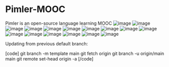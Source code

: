 # Pimler-MOOC
Pimler is an open-source language learning MOOC
![image](https://github.com/NSP-Community/Pimler-MOOC/assets/24304449/481d3de0-a61c-48f1-9c0c-ee18add402ca)
![image](https://github.com/NSP-Community/Pimler-MOOC/assets/24304449/483a2ae9-6c8a-4f06-9d15-02f2cc54a579)
![image](https://github.com/NSP-Community/Pimler-MOOC/assets/24304449/46456400-213c-42d2-87bd-0604b10cd090)
![image](https://github.com/NSP-Community/Pimler-MOOC/assets/24304449/7b76b217-eda2-4e09-8cc6-76e487038964)
![image](https://github.com/NSP-Community/Pimler-MOOC/assets/24304449/7b417dd8-d6b9-47c3-a998-1141b5340ad1)
![image](https://github.com/NSP-Community/Pimler-MOOC/assets/24304449/058be17c-4817-432f-b36b-22ef7f68e285)
![image](https://github.com/NSP-Community/Pimler-MOOC/assets/24304449/b952b993-2477-4430-bf6f-244cf482d06e)
![image](https://github.com/NSP-Community/Pimler-MOOC/assets/24304449/44f4d189-899b-46ce-8bed-0a50503b1aa7)
![image](https://github.com/NSP-Community/Pimler-MOOC/assets/24304449/98d059ac-69e4-4d05-a3b3-89b7d6191817)
![image](https://github.com/NSP-Community/Pimler-MOOC/assets/24304449/07f5ada9-5671-4974-b72b-f67e899eb86e)
![image](https://github.com/NSP-Community/Pimler-MOOC/assets/24304449/b6742f60-8ce0-40f7-8471-fe31719b611c)
![image](https://github.com/NSP-Community/Pimler-MOOC/assets/24304449/44580fbc-0bea-4135-bb71-431295e30ac7)
![image](https://github.com/NSP-Community/Pimler-MOOC/assets/24304449/84ab4d90-d214-4a8a-8dcc-dfd32925cdf6)
![image](https://github.com/NSP-Community/Pimler-MOOC/assets/24304449/41848350-018c-4874-bd1f-008948be8441)
![image](https://github.com/NSP-Community/Pimler-MOOC/assets/24304449/83848fa1-d71e-4538-82be-cb2c4c5a4545)
![image](https://github.com/NSP-Community/Pimler-MOOC/assets/24304449/32243542-dd1f-4928-96ff-0c79bcc37b61)

Updating from previous default branch:

[code]
git branch -m template main
git fetch origin
git branch -u origin/main main
git remote set-head origin -a
[/code]

